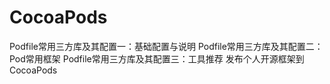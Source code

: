 # CocoaPods
<script setup>
// const base = '/Blog-Doc';
const base = process.env.VITE_BASE_URL;
</script>


<div class="grid-container">
  <a class="grid-item" :href="`${base}/src/iOS/CocoaPods/Podfile常用三方库及其配置一：基础配置与说明`">Podfile常用三方库及其配置一：基础配置与说明</a>
  <a class="grid-item" :href="`${base}/src/iOS/CocoaPods/Podfile常用三方库及其配置二：Pod常用框架`">Podfile常用三方库及其配置二：Pod常用框架</a>
  <a class="grid-item" :href="`${base}/src/iOS/CocoaPods/Podfile常用三方库及其配置三：工具推荐`">Podfile常用三方库及其配置三：工具推荐</a>
  <a class="grid-item" :href="`${base}/src/iOS/CocoaPods/发布个人开源框架到CocoaPods`">发布个人开源框架到CocoaPods</a>
</div>


